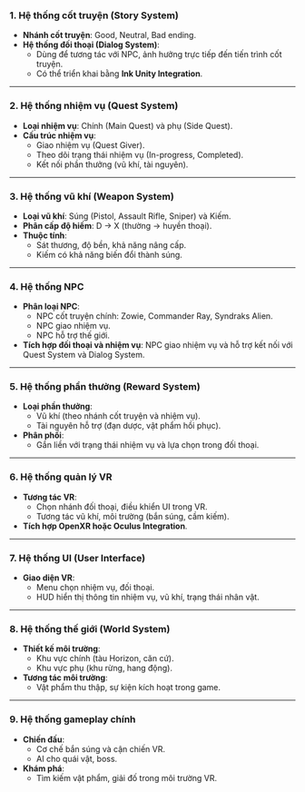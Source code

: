 ### **1. Hệ thống cốt truyện (Story System)**

- **Nhánh cốt truyện**: Good, Neutral, Bad ending.
- **Hệ thống đối thoại (Dialog System)**:
    - Dùng để tương tác với NPC, ảnh hưởng trực tiếp đến tiến trình cốt truyện.
    - Có thể triển khai bằng **Ink Unity Integration**.

---

### **2. Hệ thống nhiệm vụ (Quest System)**

- **Loại nhiệm vụ**: Chính (Main Quest) và phụ (Side Quest).
- **Cấu trúc nhiệm vụ**:
    - Giao nhiệm vụ (Quest Giver).
    - Theo dõi trạng thái nhiệm vụ (In-progress, Completed).
    - Kết nối phần thưởng (vũ khí, tài nguyên).

---

### **3. Hệ thống vũ khí (Weapon System)**

- **Loại vũ khí**: Súng (Pistol, Assault Rifle, Sniper) và Kiếm.
- **Phân cấp độ hiếm**: D -> X (thường -> huyền thoại).
- **Thuộc tính**:
    - Sát thương, độ bền, khả năng nâng cấp.
    - Kiếm có khả năng biến đổi thành súng.

---

### **4. Hệ thống NPC**

- **Phân loại NPC**:
    - NPC cốt truyện chính: Zowie, Commander Ray, Syndraks Alien.
    - NPC giao nhiệm vụ.
    - NPC hỗ trợ thế giới.
- **Tích hợp đối thoại và nhiệm vụ**: NPC giao nhiệm vụ và hỗ trợ kết nối với Quest System và Dialog System.

---

### **5. Hệ thống phần thưởng (Reward System)**

- **Loại phần thưởng**:
    - Vũ khí (theo nhánh cốt truyện và nhiệm vụ).
    - Tài nguyên hỗ trợ (đạn dược, vật phẩm hồi phục).
- **Phân phối**:
    - Gắn liền với trạng thái nhiệm vụ và lựa chọn trong đối thoại.

---

### **6. Hệ thống quản lý VR**

- **Tương tác VR**:
    - Chọn nhánh đối thoại, điều khiển UI trong VR.
    - Tương tác vũ khí, môi trường (bắn súng, cầm kiếm).
- **Tích hợp OpenXR hoặc Oculus Integration**.

---

### **7. Hệ thống UI (User Interface)**

- **Giao diện VR**:
    - Menu chọn nhiệm vụ, đối thoại.
    - HUD hiển thị thông tin nhiệm vụ, vũ khí, trạng thái nhân vật.

---

### **8. Hệ thống thế giới (World System)**

- **Thiết kế môi trường**:
    - Khu vực chính (tàu Horizon, căn cứ).
    - Khu vực phụ (khu rừng, hang động).
- **Tương tác môi trường**:
    - Vật phẩm thu thập, sự kiện kích hoạt trong game.

---

### **9. Hệ thống gameplay chính**

- **Chiến đấu**:
    - Cơ chế bắn súng và cận chiến VR.
    - AI cho quái vật, boss.
- **Khám phá**:
    - Tìm kiếm vật phẩm, giải đố trong môi trường VR.